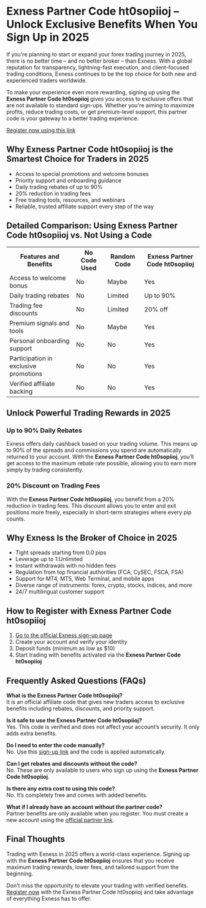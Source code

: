  <h1>Exness Partner Code ht0sopiioj – Unlock Exclusive Benefits When You Sign Up in 2025</h1>
<div class="section">
    <p>If you're planning to start or expand your forex trading journey in 2025, there is no better time – and no better broker – than Exness. With a global reputation for transparency, lightning-fast execution, and client-focused trading conditions, Exness continues to be the top choice for both new and experienced traders worldwide.</p>
 <p>To make your experience even more rewarding, signing up using the <strong>Exness Partner Code ht0sopiioj</strong> gives you access to exclusive offers that are not available to standard sign-ups. Whether you're aiming to maximize profits, reduce trading costs, or get premium-level support, this partner code is your gateway to a better trading experience.</p>
  <p><a href="https://one.exnesstrack.org/a/ht0sopiioj" target="_blank">Register now using this link</a></p>
  </div>
  <div class="section">
    <h2>Why Exness Partner Code ht0sopiioj is the Smartest Choice for Traders in 2025</h2>
    <ul>
      <li>Access to special promotions and welcome bonuses</li>
      <li>Priority support and onboarding guidance</li>
      <li>Daily trading rebates of up to 90%</li>
      <li>20% reduction in trading fees</li>
      <li>Free trading tools, resources, and webinars</li>
      <li>Reliable, trusted affiliate support every step of the way</li>
    </ul>
  </div>
  <div class="section">
    <h2>Detailed Comparison: Using Exness Partner Code ht0sopiioj vs. Not Using a Code</h2>
    <table>
      <tr>
        <th>Features and Benefits</th>
        <th>No Code Used</th>
        <th>Random Code</th>
        <th>Exness Partner Code ht0sopiioj</th>
      </tr>
      <tr>
        <td>Access to welcome bonus</td>
        <td>No</td>
        <td>Maybe</td>
        <td>Yes</td>
      </tr>
      <tr>
        <td>Daily trading rebates</td>
        <td>No</td>
        <td>Limited</td>
        <td>Up to 90%</td>
      </tr>
      <tr>
        <td>Trading fee discounts</td>
        <td>No</td>
        <td>Limited</td>
        <td>20% off</td>
      </tr>
      <tr>
        <td>Premium signals and tools</td>
        <td>No</td>
        <td>Maybe</td>
        <td>Yes</td>
      </tr>
      <tr>
        <td>Personal onboarding support</td>
        <td>No</td>
        <td>No</td>
        <td>Yes</td>
      </tr>
      <tr>
        <td>Participation in exclusive promotions</td>
        <td>No</td>
        <td>No</td>
        <td>Yes</td>
      </tr>
      <tr>
        <td>Verified affiliate backing</td>
        <td>No</td>
        <td>No</td>
        <td>Yes</td>
      </tr>
    </table>
  </div>
<div class="section">
    <h2>Unlock Powerful Trading Rewards in 2025</h2>
    <h3>Up to 90% Daily Rebates</h3>
    <p>Exness offers daily cashback based on your trading volume. This means up to 90% of the spreads and commissions you spend are automatically returned to your account. With the <strong>Exness Partner Code ht0sopiioj</strong>, you’ll get access to the maximum rebate rate possible, allowing you to earn more simply by trading consistently.</p>
  <h3>20% Discount on Trading Fees</h3>
    <p>With the <strong>Exness Partner Code ht0sopiioj</strong>, you benefit from a 20% reduction in trading fees. This discount allows you to enter and exit positions more freely, especially in short-term strategies where every pip counts.</p>
  </div>
 <div class="section">
    <h2>Why Exness Is the Broker of Choice in 2025</h2>
    <ul>
      <li>Tight spreads starting from 0.0 pips</li>
      <li>Leverage up to 1:Unlimited</li>
      <li>Instant withdrawals with no hidden fees</li>
      <li>Regulation from top financial authorities (FCA, CySEC, FSCA, FSA)</li>
      <li>Support for MT4, MT5, Web Terminal, and mobile apps</li>
      <li>Diverse range of instruments: forex, crypto, stocks, indices, and more</li>
      <li>24/7 multilingual customer support</li>
    </ul>
  </div>
 <div class="section">
    <h2>How to Register with Exness Partner Code ht0sopiioj</h2>
    <ol>
      <li><a href="https://one.exnesstrack.org/a/ht0sopiioj" target="_blank">Go to the official Exness sign-up page</a></li>
      <li>Create your account and verify your identity</li>
      <li>Deposit funds (minimum as low as $10)</li>
      <li>Start trading with benefits activated via the <strong>Exness Partner Code ht0sopiioj</strong></li>
    </ol>
  </div>
 <div class="section">
    <h2>Frequently Asked Questions (FAQs)</h2>
    <p><strong>What is the Exness Partner Code ht0sopiioj?</strong><br>It is an official affiliate code that gives new traders access to exclusive benefits including rebates, discounts, and priority support.</p>
    <p><strong>Is it safe to use the Exness Partner Code ht0sopiioj?</strong><br>Yes. This code is verified and does not affect your account’s security. It only adds extra benefits.</p>
    <p><strong>Do I need to enter the code manually?</strong><br>No. Use this <a href="https://one.exnesstrack.org/a/ht0sopiioj" target="_blank">sign-up link</a> and the code is applied automatically.</p>
    <p><strong>Can I get rebates and discounts without the code?</strong><br>No. These are only available to users who sign up using the <strong>Exness Partner Code ht0sopiioj</strong>.</p>
    <p><strong>Is there any extra cost to using this code?</strong><br>No. It’s completely free and comes with added benefits.</p>
    <p><strong>What if I already have an account without the partner code?</strong><br>Partner benefits are only available when you register. You must create a new account using the <a href="https://one.exnesstrack.org/a/ht0sopiioj" target="_blank">official partner link</a>.</p>
  </div>
 <div class="section">
    <h2>Final Thoughts</h2>
    <p>Trading with Exness in 2025 offers a world-class experience. Signing up with the <strong>Exness Partner Code ht0sopiioj</strong> ensures that you receive maximum trading rewards, lower fees, and tailored support from the beginning.</p>
    <p>Don’t miss the opportunity to elevate your trading with verified benefits. <a href="https://one.exnesstrack.org/a/ht0sopiioj" target="_blank">Register now</a> with the Exness Partner Code ht0sopiioj and take advantage of everything Exness has to offer.</p>
  </div>
</body>
</html>
